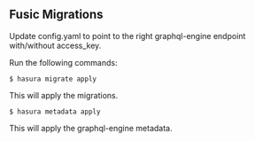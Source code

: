 ## Fusic Migrations

Update config.yaml to point to the right graphql-engine endpoint with/without access_key.

Run the following commands:
```
$ hasura migrate apply
```
This will apply the migrations.

```
$ hasura metadata apply
```
This will apply the graphql-engine metadata.


